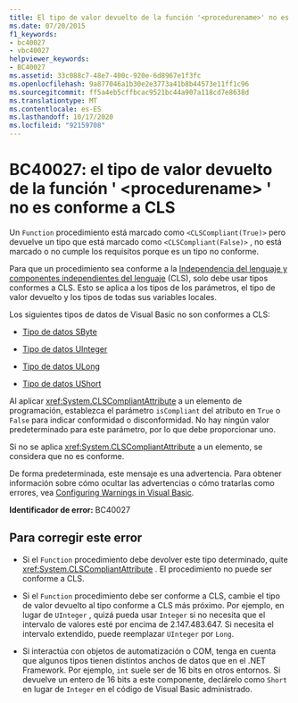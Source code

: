 ```yaml
---
title: El tipo de valor devuelto de la función '<procedurename>' no es compatible con CLS
ms.date: 07/20/2015
f1_keywords:
- bc40027
- vbc40027
helpviewer_keywords:
- BC40027
ms.assetid: 33c088c7-48e7-400c-920e-6d8967e1f3fc
ms.openlocfilehash: 9a877046a1b30e2e3773a41b8b44573e11ff1c96
ms.sourcegitcommit: ff5a4eb5cffbcac9521bc44a907a118cd7e8638d
ms.translationtype: MT
ms.contentlocale: es-ES
ms.lasthandoff: 10/17/2020
ms.locfileid: "92159708"
---
```

# <a name="bc40027-return-type-of-function-procedurename-is-not-cls-compliant"></a>BC40027: el tipo de valor devuelto de la función ' \<procedurename> ' no es conforme a CLS

Un `Function` procedimiento está marcado como `<CLSCompliant(True)>` pero devuelve un tipo que está marcado como `<CLSCompliant(False)>` , no está marcado o no cumple los requisitos porque es un tipo no conforme.

 Para que un procedimiento sea conforme a la [Independencia del lenguaje y componentes independientes del lenguaje](../../../standard/language-independence-and-language-independent-components.md) (CLS), solo debe usar tipos conformes a CLS. Esto se aplica a los tipos de los parámetros, el tipo de valor devuelto y los tipos de todas sus variables locales.

 Los siguientes tipos de datos de Visual Basic no son conformes a CLS:

- [Tipo de datos SByte](../data-types/sbyte-data-type.md)

- [Tipo de datos UInteger](../data-types/uinteger-data-type.md)

- [Tipo de datos ULong](../data-types/ulong-data-type.md)

- [Tipo de datos UShort](../data-types/ushort-data-type.md)

 Al aplicar <xref:System.CLSCompliantAttribute> a un elemento de programación, establezca el parámetro `isCompliant` del atributo en `True` o `False` para indicar conformidad o disconformidad. No hay ningún valor predeterminado para este parámetro, por lo que debe proporcionar uno.

 Si no se aplica <xref:System.CLSCompliantAttribute> a un elemento, se considera que no es conforme.

 De forma predeterminada, este mensaje es una advertencia. Para obtener información sobre cómo ocultar las advertencias o cómo tratarlas como errores, vea [Configuring Warnings in Visual Basic](/visualstudio/ide/configuring-warnings-in-visual-basic).

 **Identificador de error:** BC40027

## <a name="to-correct-this-error"></a>Para corregir este error

- Si el `Function` procedimiento debe devolver este tipo determinado, quite <xref:System.CLSCompliantAttribute> . El procedimiento no puede ser conforme a CLS.

- Si el `Function` procedimiento debe ser conforme a CLS, cambie el tipo de valor devuelto al tipo conforme a CLS más próximo. Por ejemplo, en lugar de `UInteger` , quizá pueda usar `Integer` si no necesita que el intervalo de valores esté por encima de 2.147.483.647. Si necesita el intervalo extendido, puede reemplazar `UInteger` por `Long`.

- Si interactúa con objetos de automatización o COM, tenga en cuenta que algunos tipos tienen distintos anchos de datos que en el .NET Framework. Por ejemplo, `int` suele ser de 16 bits en otros entornos. Si devuelve un entero de 16 bits a este componente, declárelo como `Short` en lugar de `Integer` en el código de Visual Basic administrado.
